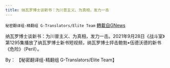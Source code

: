 ```yaml
---
title: 纳瓦罗博士谈新书：为川普主义、为真相，发力一击
---
```

`秘密翻译组-精翻组 G-Translators/Elite Team` [轉載自GNews](https://gnews.org/zh-hans/1566621/)

纳瓦罗博士谈新书：为川普主义、为真相，发力一击。2021年9月28日《战斗室》第1295集播放了纳瓦罗博士新书短视频，纳瓦罗博士抨击鲍勃•伍德沃德的新书《危险》（Peril）。

By： 【秘密翻译组-精翻组 G-Translators/Elite Team】
